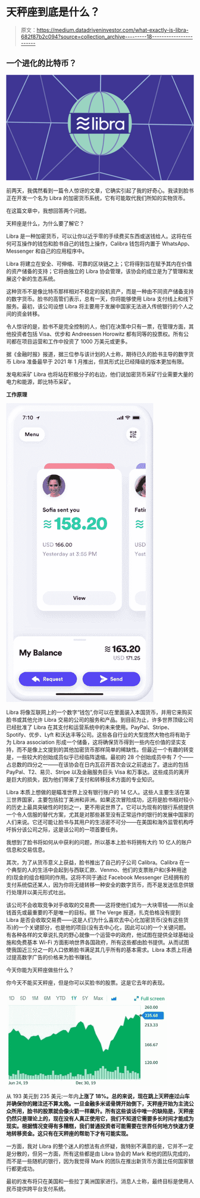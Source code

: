 # 天秤座到底是什么？

> 原文：<https://medium.datadriveninvestor.com/what-exactly-is-libra-682f87b2c094?source=collection_archive---------18----------------------->

## 一个进化的比特币？

![](img/f4362c01f16fd1fddb12757b3214d553.png)

前两天，我偶然看到一篇令人惊讶的文章，它确实引起了我的好奇心。我读到脸书正在开发一个名为 Libra 的加密货币系统，它有可能取代我们所知的实物货币。

在这篇文章中，我想回答两个问题。

天秤座是什么，为什么要了解它？

Libra 是一种加密货币，可以让你以近乎零的手续费买东西或送钱给人。这将在任何可互操作的钱包和脸书自己的钱包上操作，Calibra 钱包将内置于 WhatsApp、Messenger 和自己的应用程序中。

Libra 将建立在安全、可伸缩、可靠的区块链之上；它将得到旨在赋予其内在价值的资产储备的支持；它将由独立的 Libra 协会管理，该协会的成立是为了管理和发展这个新的生态系统。

这种货币不是像比特币那样相对不稳定的投机资产，而是一种由不同资产储备支持的数字货币。脸书的高管们表示，总有一天，你将能够使用 Libra 支付线上和线下服务。最初，该公司设想 Libra 将主要用于发展中国家无法进入传统银行的个人之间的资金转移。

令人惊讶的是，脸书不是完全控制的人，他们在决策中只有一票，在管理方面，其他投资者包括 Visa、优步和 Andreessen Horowitz 都有同等的投票权。所有公司都在项目运营和工作中投资了 1000 万美元或更多。

据《金融时报》报道，据三位参与该计划的人士称，期待已久的脸书主导的数字货币 Libra 准备最早于 2021 年 1 月推出，但其形式比已经降级的版本更加有限。

发电和采矿 Libra 也将站在积极分子的右边，他们说加密货币采矿行业需要大量的电力和能源，即比特币采矿。

**工作原理**

![](img/38f90f0c4f9b09338728eef780063683.png)

Libra 将像互联网上的一个数字“钱包”,你可以在里面装入本国货币，并用它来购买脸书或其他允许 Libra 交易的公司的服务和产品。到目前为止，许多世界顶级公司已经批准了 Libra 在其支付和运营系统中的未来使用。PayPal、Stripe、Spotify、优步、Lyft 和沃达丰等公司。这些各自行业的大型庞然大物也将有助于为 Libra association 形成一个储备，这将确保货币得到一些内在价值的坚实支持，而不是像上文提到的其他加密货币那样简单的稀缺性。但最近一个有趣的转变是，一些较大的创始成员似乎已经临阵退缩。最初的 28 个创始成员中有 7 个——占总数的四分之一——在该协会在日内瓦召开首次会议之前退出了。退出的包括 PayPal、T2、易贝、Stripe 以及金融服务巨头 Visa 和万事达。这些成员的离开是巨大的损失，因为他们带来了支付和转移技术方面的专业知识。

Libra 本质上想做的是瞄准世界上没有银行账户的 14 亿人。这些人主要生活在第三世界国家，主要包括拉丁美洲和非洲。如果这次冒险成功，这将是脸书相对较小的历史上最具突破性的时刻之一，更不用说世界了。它可以为现有的银行系统提供一个令人信服的替代方案，尤其是对那些甚至没有正常运作的银行的发展中国家的人们来说。它还可能让脸书与其用户的生活密不可分——在美国和海外监管机构呼吁拆分该公司之际，这是该公司的一项首要任务。

我想到了脸书将如何从中获利的问题，所以基本上脸书将拥有大约 10 亿人的账户信息和交易信息。

其次，为了从货币意义上获益，脸书推出了自己的子公司 Calibra。Calibra 在一个典型的人的生活中会起到与西联汇款、Venmo、他们的支票账户和(多种用途的)现金的组合相同的作用。这将不同于通过 Facebook Messenger 已经拥有的支付系统偿还某人，因为你将无缝转移一种安全的数字货币，而不是发送信息供银行处理并以美元形式吐出。

该公司不会收取竞争对手收取的交易费——这将使他们成为一大块零钱——所以金钱首先或最重要的不是唯一的目标。据 The Verge 报道，扎克伯格没有提到 Libra 是否会收取交易费——这是人们为什么喜欢去中心化加密货币(没有这些货币)的一个关键部分，也是他的项目(没有去中心化，因此可以)的一个关键问题。有各种各样的文章说扎克的野心就像一个运营中的政府，他试图在提供全球基础设施和免费基本 Wi-Fi 方面影响世界各国政府，所有这些都由脸书提供。从而试图使我国近三分之一的人口依赖脸书满足其几乎所有的基本需求。Libra 本质上将通过提高数字广告的价格来为脸书赚钱。

今天你能为天秤座做些什么？

你今天不能买天秤座，但是你可以买脸书的股票。这是它去年的表现。

![](img/1d7bb5cf7ad0f40cd68055e3c0961254.png)

从 193 美元到 235 美元:一年内**上涨了 18%。总的来说，现在跳上天秤座过山车并确保你的赌注还不算太晚。一旦金融多米诺骨牌开始倒下，天秤座开始为主流公众所用，脸书的股票就会像火箭一样飙升。所有这些谈话中唯一的缺陷是，天秤座仍然只是理论上的，现在没有人真正使用它，我们不知道它需要多长时间才能成为现实。根据情况变得有多糟糕，我们普通投资者可能需要在世界任何地方快速方便地转移资金。这只有在天秤座的帮助下才有可能实现。**

一方面，我对 Libra 的整个迷人的想法有点怀疑，我特别不满意的是，它并不一定是分散的，但另一方面，所有这些都是由 Libra 协会的 Mark 和他的团队完成的，而不是一些随机的银行，因为我觉得 Mark 的团队在推出新货币方面比任何国家银行都更成功。

最初的发布将只在美国和一些拉丁美洲国家进行。消息人士称，最终目标是使用人民币提供跨平台支付系统。